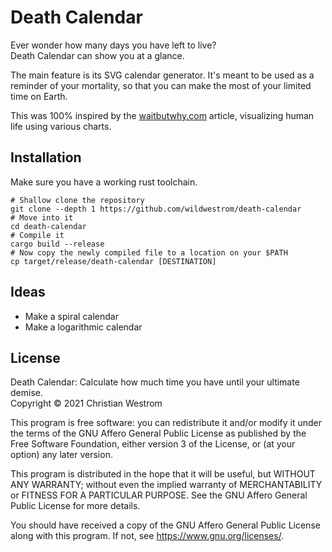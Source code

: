 # Death Calendar

Ever wonder how many days you have left to live?  
Death Calendar can show you at a glance.

The main feature is its SVG calendar generator. It's meant to be used as a reminder of your mortality, so that you can make the most of your limited time on Earth.

This was 100% inspired by the [waitbutwhy.com](https://waitbutwhy.com/2014/05/life-weeks.html) article, visualizing human life using various charts.

## Installation

Make sure you have a working rust toolchain.

```shell
# Shallow clone the repository
git clone --depth 1 https://github.com/wildwestrom/death-calendar
# Move into it
cd death-calendar
# Compile it
cargo build --release
# Now copy the newly compiled file to a location on your $PATH
cp target/release/death-calendar [DESTINATION]
```

## Ideas
- Make a spiral calendar
- Make a logarithmic calendar

## License

Death Calendar: Calculate how much time you have until your ultimate demise.  
Copyright © 2021 Christian Westrom

This program is free software: you can redistribute it and/or modify it under the terms of the GNU Affero General Public License as published by the Free Software Foundation, either version 3 of the License, or (at your option) any later version.

This program is distributed in the hope that it will be useful, but WITHOUT ANY WARRANTY; without even the implied warranty of MERCHANTABILITY or FITNESS FOR A PARTICULAR PURPOSE. See the GNU Affero General Public License for more details.

You should have received a copy of the GNU Affero General Public License along with this program. If not, see <https://www.gnu.org/licenses/>.
